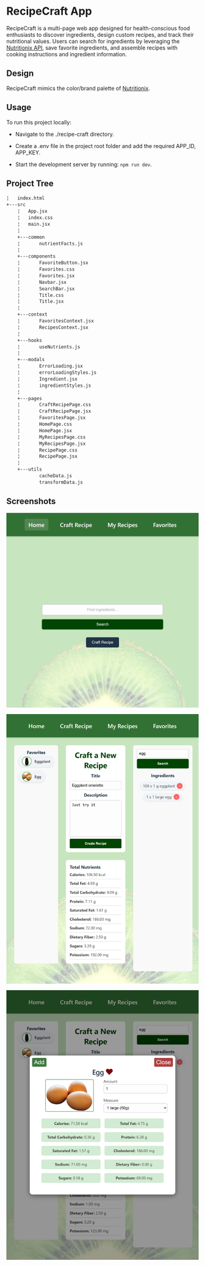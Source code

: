 # RecipeCraft App

RecipeCraft is a multi-page web app designed for health-conscious food enthusiasts to discover ingredients, design custom recipes, and track their nutritional values. Users can search for ingredients by leveraging the [Nutritionix API](https://docx.syndigo.com/developers/docs/nutritionix-api-guide), save favorite ingredients, and assemble recipes with cooking instructions and ingredient information.

## Design

RecipeCraft mimics the color/brand palette of [Nutritionix](https://brandfetch.com/nutritionix.com).

## Usage
To run this project locally:

- Navigate to the ./recipe-craft directory.

- Create a .env file in the project root folder and add the required APP_ID, APP_KEY.

- Start the development server by running: ```npm run dev```.

## Project Tree

```bash
¦   index.html            
+---src
    ¦   App.jsx
    ¦   index.css
    ¦   main.jsx
    ¦       
    +---common
    ¦       nutrientFacts.js
    ¦       
    +---components
    ¦       FavoriteButton.jsx
    ¦       Favorites.css
    ¦       Favorites.jsx
    ¦       Navbar.jsx
    ¦       SearchBar.jsx
    ¦       Title.css
    ¦       Title.jsx
    ¦       
    +---context
    ¦       FavoritesContext.jsx
    ¦       RecipesContext.jsx
    ¦       
    +---hooks
    ¦       useNutrients.js
    ¦       
    +---modals
    ¦       ErrorLoading.jsx
    ¦       errorLoadingStyles.js
    ¦       Ingredient.jsx
    ¦       ingredientStyles.js
    ¦       
    +---pages
    ¦       CraftRecipePage.css
    ¦       CraftRecipePage.jsx
    ¦       FavoritesPage.jsx
    ¦       HomePage.css
    ¦       HomePage.jsx
    ¦       MyRecipesPage.css
    ¦       MyRecipesPage.jsx
    ¦       RecipePage.css
    ¦       RecipePage.jsx
    ¦       
    +---utils
            cacheData.js
            transformData.js
```

## Screenshots

![Screenshot](./recipe-craft/public/home.png?raw=true "Home Page")

![Screenshot](./recipe-craft/public/craft_recipe.png?raw=true "Craft Recipe Page")

![Screenshot](./recipe-craft/public/ingredient.png?raw=true "Ingredient Modal")
